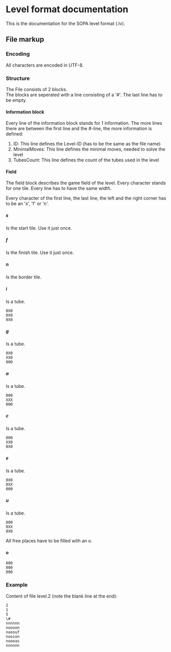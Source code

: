 # Level format documentation

This is the documentation for the SOPA level format (.lv).

## File markup
### Encoding
All characters are encoded in UTF-8.
### Structure
The File consists of 2 blocks.   
The blocks are seperated with a line consisting of a '#'.
The last line has to be empty.

#### Information block
Every line of the information block stands for 1 information.
The more lines there are between the first line and the #-line, the more information is defined:


1.  ID: This line defines the Level-ID (has to be the same as the file name)
2.  MinimalMoves: This line defines the minimal moves, needed to solve the level 
3.  TubesCount: This line defines the count of the tubes used in the level

#### Field

The field block describes the game field of the level.
Every character stands for one tile. 
Every line has to have the same width.

Every character of the first line, the last line, the left and the right corner has to be an 's', 'f' or 'n'.
##### s
Is the start tile. Use it just once.
##### f
Is the finish tile. Use it just once.
##### n
Is the border tile.

##### i
Is a tube.   
```
0X0   
0X0   
0X0
```
##### g
Is a tube.   
```
0X0   
XX0   
000
```
##### a
Is a tube.   
```
000   
XXX   
000
```
##### c
Is a tube.   
```
000   
XX0   
0X0
```
##### e
Is a tube.   
```
0X0   
0XX   
000
```
##### u
Is a tube.   
```
000   
0XX   
0X0
```


All free places have to be filled with an o.
#### o
```
000   
000   
000   
```
### Example
Content of file level.2 (note the blank line at the end):   
```
2   
1   
5   
\#   
nnnnnn   
noooon   
naoouf   
nooion   
nooeas   
nnnnnn   
 
```
